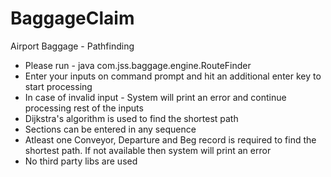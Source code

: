 # BaggageClaim
Airport Baggage - Pathfinding

- Please run - java com.jss.baggage.engine.RouteFinder
- Enter your inputs on command prompt and hit an additional enter key to start processing
- In case of invalid input - System will print an error and continue processing rest of the inputs
- Dijkstra's algorithm is used to find the shortest path
- Sections can be entered in any sequence 
- Atleast one Conveyor, Departure and Beg record is required to find the shortest path. If not available then system will print an error
- No third party libs are used
